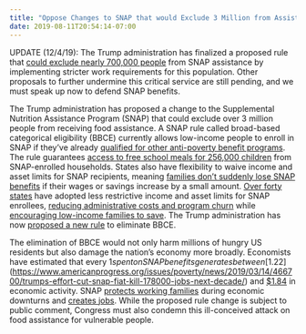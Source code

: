 ```yaml
---
title: "Oppose Changes to SNAP that would Exclude 3 Million from Assistance"
date: 2019-08-11T20:54:14-07:00
---
```

UPDATE (12/4/19): The Trump administration has finalized a proposed rule that [could exclude nearly 700,000 people](https://www.washingtonpost.com/business/2019/12/04/trump-administration-tightens-work-requirements-snap-which-could-cut-hundreds-thousands-food-stamps/) from SNAP assistance by implementing stricter work requirements for this population. Other proposals to further undermine this critical service are still pending, and we must speak up now to defend SNAP benefits. 

The Trump administration has proposed a change to the Supplemental Nutrition Assistance Program (SNAP) that could exclude over 3 million people from receiving food assistance. A SNAP rule called broad-based categorical eligibility (BBCE) currently allows low-income people to enroll in SNAP if they’ve already [qualified for other anti-poverty benefit programs](https://www.fns.usda.gov/snap/broad-based-categorical-eligibility). The rule guarantees [access to free school meals for 256,000 children](https://www.npr.org/2019/07/23/744451246/3-million-could-lose-food-stamp-benefits-under-trump-administration-proposal) from SNAP-enrolled households. States also have flexibility to waive income and asset limits for SNAP recipients, meaning [families don’t suddenly lose SNAP benefits](https://www.vox.com/future-perfect/2019/7/24/20707062/food-stamps-snap-trump-administration-sonny-perdue-agriculture) if their wages or savings increase by a small amount. [Over forty states](https://www.cbpp.org/research/food-assistance/snaps-broad-based-categorical-eligibility-supports-working-families-and) have adopted less restrictive income and asset limits for SNAP enrollees, [reducing administrative costs and program churn](https://www.urban.org/sites/default/files/2000843-asset-limits-snap-participation-and-financial-stability.pdf) while [encouraging low-income families to save]( https://www.urban.org/sites/default/files/publication/100429/the_importance_of_broad-based_categorical_eligibility_bbce_in_snap_2.pdf). The Trump administration has now [proposed a new rule](https://www.usda.gov/media/press-releases/2019/07/23/usda-proposes-close-snap-automatic-eligibility-loophole) to eliminate BBCE. 

The elimination of BBCE would not only harm millions of hungry US residents but also damage the nation’s economy more broadly. Economists have estimated that every $1 spent on SNAP benefits generates between [$1.22](https://www.americanprogress.org/issues/poverty/news/2019/03/14/466700/trumps-effort-cut-snap-fiat-kill-178000-jobs-next-decade/) and [$1.84](https://www.theatlantic.com/health/archive/2012/07/the-economic-case-for-food-stamps/260015/) in economic activity. SNAP [protects working families](https://www.cbpp.org/research/the-relationship-between-snap-and-work-among-low-income-households) during economic downturns and [creates jobs](https://www.ers.usda.gov/topics/food-nutrition-assistance/supplemental-nutrition-assistance-program-snap/economic-linkages/). While the proposed rule change is subject to public comment, Congress must also condemn this ill-conceived attack on food assistance for vulnerable people. 
